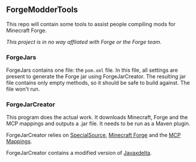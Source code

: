 ## ForgeModderTools

This repo will contain some tools to assist people compiling mods for Minecraft Forge.

*This project is in no way affliated with Forge or the Forge team.*

### ForgeJars
ForgeJars contains one file: the `pom.xml` file. In this file, all settings are present to generate
the Forge jar using ForgeJarCreator. The resulting jar file contains only empty methods, so it
should be safe to build against. The file won't run.

### ForgeJarCreator
This program does the actual work. It downloads Minecraft, Forge and the MCP mappings and outputs
a .jar file. It needs to be run as a Maven plugin.

ForgeJarCreator relies on [SpecialSource](https://github.com/md-5/SpecialSource), 
[Minecraft Forge](http://www.minecraftforge.net/) and the [MCP Mappings](http://mcp.ocean-labs.de/).

ForgeJarCreator contains a modified version of [Javaxdelta](http://javaxdelta.sourceforge.net/).
